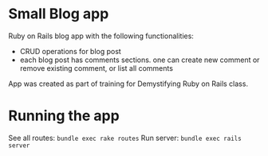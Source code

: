 # Small Blog app

Ruby on Rails blog app with the following functionalities:

- CRUD operations for blog post
- each blog post has comments sections. one can create new comment or remove existing comment, or list all comments

App was created as part of training for Demystifying Ruby on Rails class.

# Running the app

See all routes: `bundle exec rake routes`
Run server: `bundle exec rails server`
